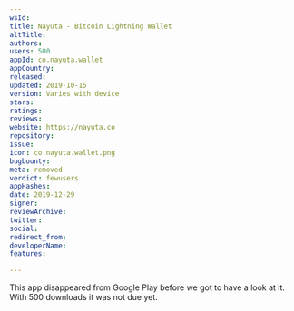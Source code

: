 ```yaml
---
wsId: 
title: Nayuta - Bitcoin Lightning Wallet
altTitle: 
authors: 
users: 500
appId: co.nayuta.wallet
appCountry: 
released: 
updated: 2019-10-15
version: Varies with device
stars: 
ratings: 
reviews: 
website: https://nayuta.co
repository: 
issue: 
icon: co.nayuta.wallet.png
bugbounty: 
meta: removed
verdict: fewusers
appHashes: 
date: 2019-12-29
signer: 
reviewArchive: 
twitter: 
social: 
redirect_from: 
developerName: 
features: 

---
```


This app disappeared from Google Play before we got to have a look at it. With
500 downloads it was not due yet.
